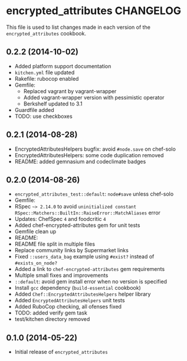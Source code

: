 encrypted_attributes CHANGELOG
==============================

This file is used to list changes made in each version of the `encrypted_attributes` cookbook.

## 0.2.2 (2014-10-02)

* Added platform support documentation
* `kitchen.yml` file updated
* Rakefile: rubocop enabled
* Gemfile:
  * Replaced vagrant by vagrant-wrapper
  * Added vagrant-wrapper version with pessimistic operator
  * Berkshelf updated to 3.1
* Guardfile added
* TODO: use checkboxes

## 0.2.1 (2014-08-28)

* EncryptedAttributesHelpers bugfix: avoid `#node.save` on chef-solo
* EncryptedAttributesHelpers: some code duplication removed
* README: added gemnasium and codeclimate badges

## 0.2.0 (2014-08-26)

* `encrypted_attributes_test::default`: `node#save` unless chef-solo
* Gemfile:
 * RSpec `~> 2.14.0` to avoid `uninitialized constant RSpec::Matchers::BuiltIn::RaiseError::MatchAliases` error
 * Updates: ChefSpec `4` and foodcritic `4`
 * Added chef-encrypted-attributes gem for unit tests
 * Gemfile clean up
* README:
 * README file split in multiple files
 * Replace community links by Supermarket links
 * Fixed `::users_data_bag` example using `#exist?` instead of `#exists_on_node?`
 * Added a link to `chef-encrypted-attributes` gem requirements
 * Multiple small fixes and improvements
* `::default`: avoid gem install error when no version is specified
* Install `gcc` dependency (`build-essential` cookbook)
* Added `Chef::EncryptedAttributesHelpers` helper library
 * Added `EncryptedAttributesHelpers` unit tests
* Added RuboCop checking, all ofenses fixed
* TODO: added verify gem task
* test/kitchen directory removed

## 0.1.0 (2014-05-22)

* Initial release of `encrypted_attributes`
